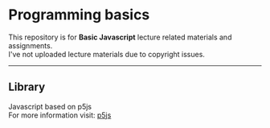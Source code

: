 # Programming basics
This repository is for **Basic Javascript** lecture related materials and assignments.  
I've not uploaded lecture materials due to copyright issues.  

---
## Library
Javascript based on p5js  
For more information visit: [p5js](https://p5js.org/) 
